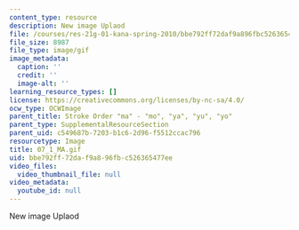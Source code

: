 ```yaml
---
content_type: resource
description: New image Uplaod
file: /courses/res-21g-01-kana-spring-2010/bbe792ff72daf9a896fbc526365477ee_07_1_MA.gif
file_size: 8987
file_type: image/gif
image_metadata:
  caption: ''
  credit: ''
  image-alt: ''
learning_resource_types: []
license: https://creativecommons.org/licenses/by-nc-sa/4.0/
ocw_type: OCWImage
parent_title: Stroke Order "ma" - "mo", "ya", "yu", "yo"
parent_type: SupplementalResourceSection
parent_uid: c549687b-7203-b1c6-2d96-f5512ccac796
resourcetype: Image
title: 07_1_MA.gif
uid: bbe792ff-72da-f9a8-96fb-c526365477ee
video_files:
  video_thumbnail_file: null
video_metadata:
  youtube_id: null
---
```

New image Uplaod